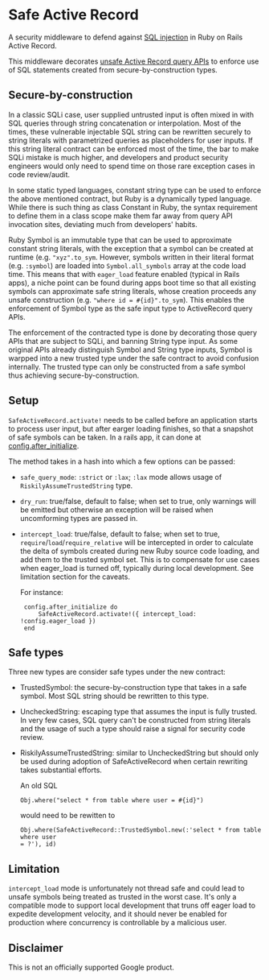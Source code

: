 # Safe Active Record

A security middleware to defend against
[SQL injection](https://en.wikipedia.org/wiki/SQL_injection) in Ruby on Rails
Active Record.

This middleware decorates
[unsafe Active Record query APIs](https://rails-sqli.org/) to enforce use of
SQL statements created from secure-by-construction types.

## Secure-by-construction

In a classic SQLi case, user supplied untrusted input is often mixed in with SQL
queries through string concatenation or interpolation. Most of the times, these
vulnerable injectable SQL string can be rewritten securely to string literals
with parametrized queries as placeholders for user inputs. If this string
literal contract can be enforced most of the time, the bar to make SQLi mistake
is much higher, and developers and product security engineers would only need to
spend time on those rare exception cases in code review/audit.

In some static typed languages, constant string type can be used to enforce the
above mentioned contract, but Ruby is a dynamically typed language. While there
is such thing as class Constant in Ruby, the syntax requirement to define them
in a class scope make them far away from query API invocation sites, deviating
much from developers' habits.

Ruby Symbol is an immutable type that can be used to approximate constant string
literals, with the exception that a symbol can be created at runtime (e.g.
`"xyz".to_sym`. However, symbols written in their literal format (e.g.
`:symbol`) are loaded into `Symbol.all_symbols` array at the code load time.
This means that with `eager_load` feature enabled (typical in Rails apps), a
niche point can be found during apps boot time so that all existing symbols can
approximate safe string literals, whose creation proceeds any unsafe
construction (e.g. `"where id = #{id}".to_sym`). This enables the enforcement of
Symbol type as the safe input type to ActiveRecord query APIs.

The enforcement of the contracted type is done by decorating those query APIs
that are subject to SQLi, and banning String type input. As some original APIs
already distinguish Symbol and String type inputs, Symbol is warpped into a new
trusted type under the safe contract to avoid confusion internally. The trusted
type can only be constructed from a safe symbol thus achieving
secure-by-construction.

## Setup

`SafeActiveRecord.activate!` needs to be called before an application starts to
process user input, but after earger loading finishes, so that a snapshot of
safe symbols can be taken. In a rails app, it can done at
[config.after_initialize](https://guides.rubyonrails.org/configuring.html#config-after-initialize).

The method takes in a hash into which a few options can be passed:

*   `safe_query_mode`: `:strict` or `:lax`; `:lax` mode allows usage of
    `RiskilyAssumeTrustedString` type.
*   `dry_run`: true/false, default to false; when set to true, only warnings
    will be emitted but otherwise an exception will be raised when uncomforming
    types are passed in.
*   `intercept_load`: true/false, default to false; when set to true,
    `require`/`load`/`require_relative` will be intercepted in order to
    calculate the delta of symbols created during new Ruby source code loading,
    and add them to the trusted symbol set. This is to compensate for use cases
    when eager_load is turned off, typically during local development. See
    limitation section for the caveats.

    For instance:

    ```
     config.after_initialize do
         SafeActiveRecord.activate!({ intercept_load: !config.eager_load })
     end
    ```

## Safe types

Three new types are consider safe types under the new contract:

*   TrustedSymbol: the secure-by-construction type that takes in a safe symbol.
    Most SQL string should be rewritten to this type.
*   UncheckedString: escaping type that assumes the input is fully trusted. In
    very few cases, SQL query can't be constructed from string literals and the
    usage of such a type should raise a signal for security code review.
*   RiskilyAssumeTrustedString: similar to UncheckedString but should only be
    used during adoption of SafeActiveRecord when certain rewriting takes
    substantial efforts.

    An old SQL

    ```
    Obj.where("select * from table where user = #{id}")
    ```

    would need to be rewitten to

    ```
    Obj.where(SafeActiveRecord::TrustedSymbol.new(:'select * from table where user
    = ?'), id)
    ```

## Limitation

`intercept_load` mode is unfortunately not thread safe and could lead to unsafe
symbols being treated as trusted in the worst case. It's only a compatible mode
to support local development that truns off eager load to expedite development
velocity, and it should never be enabled for production where concurrency is
controllable by a malicious user.

## Disclaimer

This is not an officially supported Google product.
